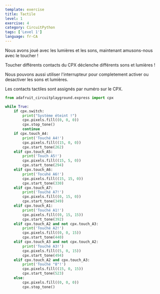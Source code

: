 ```yaml
---
template: exercise
title: Tactile
level: 1
exercise: 4
category: CircuitPython
tags: ['Level 1']
language: fr-CA
---
```


Nous avons joué avec les lumières et les sons, maintenant amusons-nous avec le toucher !

Toucher différents contacts du CPX déclenche différents sons et lumières !

Nous pouvons aussi utiliser l'interrupteur pour completement activer ou desactiver les sons et lumières.

Les contacts tactiles sont assignés par numéro sur le CPX.

```python
from adafruit_circuitplayground.express import cpx

while True:
    if cpx.switch:
        print("Système éteint !")
        cpx.pixels.fill((0, 0, 0))
        cpx.stop_tone()
        continue
    if cpx.touch_A4:
        print('Touché A4!')
        cpx.pixels.fill((15, 0, 0))
        cpx.start_tone(262)
    elif cpx.touch_A5:
        print('Touch A5!')
        cpx.pixels.fill((15, 5, 0))
        cpx.start_tone(294)
    elif cpx.touch_A6:
        print('Tocuhé A6!')
        cpx.pixels.fill((15, 15, 0))
        cpx.start_tone(330)
    elif cpx.touch_A7:
        print('Touché A7!')
        cpx.pixels.fill((0, 15, 0))
        cpx.start_tone(349)
    elif cpx.touch_A1:
        print('Touché A1!')
        cpx.pixels.fill((0, 15, 15))
        cpx.start_tone(392)
    elif cpx.touch_A2 and not cpx.touch_A3:
        print('Touché A2!')
        cpx.pixels.fill((0, 0, 15))
        cpx.start_tone(440)
    elif cpx.touch_A3 and not cpx.touch_A2:
        print('Touché A3!')
        cpx.pixels.fill((5, 0, 15))
        cpx.start_tone(494)
    elif cpx.touch_A2 and cpx.touch_A3:
        print('Touché "8"!')
        cpx.pixels.fill((15, 0, 15))
        cpx.start_tone(523)
    else:
        cpx.pixels.fill((0, 0, 0))
        cpx.stop_tone()
```
